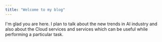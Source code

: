```yaml
---
title: "Welcome to my blog"
---
```


I'm glad you are here. I plan to talk about the new trends in AI industry and also about the Cloud services and services which can be useful while performing a particular task.
